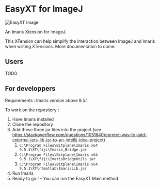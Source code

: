 # EasyXT for ImageJ

![EasyXT Image](https://raw.githubusercontent.com/lacan/EasyXT/master/EasyXT-Logo.jpg)

An Imaris Xtension for ImageJ. 

This XTension can help simplify the interaction between ImageJ and Imaris when writing XTensions. More documentation to come.

## Users

TODO

## For developpers

Requirements : Imaris version above 9.5.1 

To work on the repository : 
1. Have Imaris installed 
2. Clone the repository
3. Add these three jar files into the project (see https://stackoverflow.com/questions/1051640/correct-way-to-add-external-jars-lib-jar-to-an-intellij-idea-project)
    1. `C:\Program Files\Bitplane\Imaris x64 9.5.1\XT\fiji\Imaris_Bridge.jar` 
    2. `C:\Program Files\Bitplane\Imaris x64 9.5.1\XT\fiji\ImarisBridgeUtils.jar` 
    3. `C:\Program Files\Bitplane\Imaris x64 9.5.1\XT\rtmatlab\ImarisLib.jar`
4. Run Imaris
5. Ready to go ! - You can run the EasyXT Main method
